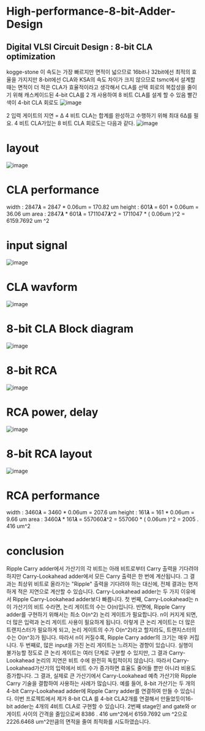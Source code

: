 # High-performance-8-bit-Adder-Design
## Digital VLSI Circuit Design : 8-bit CLA optimization
kogge-stone 이 속도는 가장 빠르지만 면적이 넓으므로 16bit나 32bit에선 최적의 효율을 가지지만 8-bit에선 CLA와 KSA의 속도 차이가 크지 않으므로 tsmc에서 설계할 때는 면적이 더 적은 CLA가 효율적이라고 생각해서 CLA를 선택
회로의 복잡성을 줄이기 위해 캐스케이드된 4-bit CLA를 2 개 사용하여 8 비트 CLA를 설계 할 수 있음
빨간 색이 4-bit CLA 회로도
![image](https://user-images.githubusercontent.com/35095311/52532660-fb288c80-2d6b-11e9-84aa-cc85f347191e.png)

2 입력 게이트의 지연 = Δ
4 비트 CLA는 합계를 완성하고 수행하기 위해 최대 6Δ를 필요.
4 비트 CLA가있는 8 비트 CLA 회로도는 다음과 같다.
![image](https://user-images.githubusercontent.com/35095311/52532667-14c9d400-2d6c-11e9-8c70-2c2a57072a65.png)

# layout
![image](https://user-images.githubusercontent.com/35095311/52532675-3cb93780-2d6c-11e9-879d-612fe056eb0f.png)

# CLA performance
width : 2847𝝀 = 2847 * 0.06um = 170.82 um
height : 601𝝀 = 601 * 0.06um = 36.06 um
area : 2847𝝀 * 601𝝀 = 1711047𝝀^2 = 1711047 * ( 0.06um )^2 = 6159.7692 um ^2

# input signal
![image](https://user-images.githubusercontent.com/35095311/52532685-66725e80-2d6c-11e9-89a1-c0063981ead4.png)

# CLA wavform
![image](https://user-images.githubusercontent.com/35095311/52532695-79852e80-2d6c-11e9-8598-6b6fb6b6c253.png)

# 8-bit CLA Block diagram
![image](https://user-images.githubusercontent.com/35095311/52532704-9883c080-2d6c-11e9-9d4e-2675d6a7ee0f.png)

# 8-bit RCA
![image](https://user-images.githubusercontent.com/35095311/52532713-bc470680-2d6c-11e9-8809-0288d109b934.png)

# RCA power, delay
![image](https://user-images.githubusercontent.com/35095311/52532717-c5d06e80-2d6c-11e9-8eb2-3b84ed40dfce.png)

# 8-bit RCA layout
![image](https://user-images.githubusercontent.com/35095311/52532719-d41e8a80-2d6c-11e9-81f0-f8f4b388bffd.png)

# RCA performance
width : 3460𝝀 = 3460 * 0.06um = 207.6 um
height : 161𝝀 = 161 * 0.06um = 9.66 um
area : 3460𝝀 * 161𝝀 = 557060𝝀^2 = 557060 * ( 0.06um )^2 = 2005 . 416 um^2

# conclusion
Ripple Carry adder에서 가산기의 각 비트는 아래 비트로부터 Carry 출력을 기다려야 하지만 Carry-Lookahead adder에서 모든 Carry 출력은 한 번에 계산됩니다. 
그 결과는 최상위 비트로 올라가는 "Ripple" 출력을 기다려야 하는 대신에, 전체 결과는 현저하게 적은 지연으로 계산할 수 있습니다. 
Carry-Lookahead adder는 두 가지 이유에서 Ripple Carry-Lookahead adder보다 빠릅니다. 첫 번째, Carry-Lookahead는 n이 가산기의 비트 수라면, 논리 게이트의 수는 O(n)입니다. 반면에, Ripple Carry adder를 구현하기 위해서는 최소 O(n^2) 논리 게이트가 필요합니다. n이 커지게 되면, 더 많은 입력과 논리 게이트 사용이 필요하게 됩니다. 이렇게 큰 논리 게이트는 더 많은 트랜지스터가 필요하게 되고, 논리 게이트의 수가 O(n^2)라고 할지라도, 트랜지스터의 수는 O(n^3)가 됩니다. 따라서 n이 커질수록, Ripple Carry adder의 크기는 매우 커집니다. 
두 번째로, 많은 input을 가진 논리 게이트는 느려지는 경향이 있습니다. 실행이 불가능할 정도로 큰 논리 게이트는 여러 단계로 구분할 수 있지만, 그 결과 Carry-Lookahead 논리의 지연은 비트 수에 완전히 독립적이지 않습니다. 따라서 Carry-Lookahead가산기의 입력에서 비트 수가 증가하면 효율도 줄어들 뿐만 아니라 비용도 증가합니다. 그 결과, 실제로 큰 가산기에서 Carry-Lookahead 예측 가산기와 Ripple Carry 기술을 결합하여 사용하는 사례가 많습니다. 예를 들어, 8-bit 가산기는 두 개의 4-bit Carry-Lookahead adder에 Ripple Carry adder를 연결하여 만들 수 있습니다. 이번 프로젝트에서 제가 8-bit CLA 를 4-bit CLA2개를 연결해서 만들었듯이16-bit adder는 4개의 4비트 CLA로 구현할 수 있습니다. 2번째 stage인 and gate와 or게이트 사이의 간격을 줄임으로써 8386 . 416 um^2에서 6159.7692 um ^2으로 2226.6468 um^2만큼의 면적을 줄여 최적화를 시도하였습니다.



